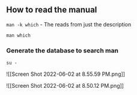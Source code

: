 ## How to read the manual

`man -k which` - The reads from just the description

`man which`

### Generate the database to search man

`su -`

![[Screen Shot 2022-06-02 at 8.55.59 PM.png]]

![[Screen Shot 2022-06-02 at 8.50.12 PM.png]]
